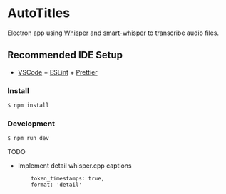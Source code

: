# AutoTitles

Electron app using [Whisper](https://github.com/ggerganov/whisper.cpp) and [smart-whisper](https://github.com/JacobLinCool/smart-whisper) to transcribe audio files.

## Recommended IDE Setup

- [VSCode](https://code.visualstudio.com/) + [ESLint](https://marketplace.visualstudio.com/items?itemName=dbaeumer.vscode-eslint) + [Prettier](https://marketplace.visualstudio.com/items?itemName=esbenp.prettier-vscode)


### Install

```bash
$ npm install
```

### Development

```bash
$ npm run dev
```
TODO
- Implement detail whisper.cpp captions
    ```
        token_timestamps: true,
        format: 'detail'
    ```

